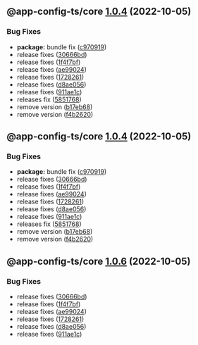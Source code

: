 ## @app-config-ts/core [1.0.4](https://github.com/jbw/app-config-ts/compare/@app-config-ts/core@1.0.3...@app-config-ts/core@1.0.4) (2022-10-05)


### Bug Fixes

* **package:** bundle fix ([c970919](https://github.com/jbw/app-config-ts/commit/c9709195c57b2633117bb2b93eb306113f093762))
* release fixes ([30666bd](https://github.com/jbw/app-config-ts/commit/30666bd0658d2342f2eb11d6b2e6a34fc52a9ed2))
* release fixes ([1f4f7bf](https://github.com/jbw/app-config-ts/commit/1f4f7bf77a9cac91608c7bbae34a8959adf08305))
* release fixes ([ae99024](https://github.com/jbw/app-config-ts/commit/ae9902489c8913f379e269922458954884d83a1d))
* release fixes ([1728261](https://github.com/jbw/app-config-ts/commit/17282619f95a0e077fcd333b69c183a838521679))
* release fixes ([d8ae056](https://github.com/jbw/app-config-ts/commit/d8ae0563a2c38cfe0d4391f2c4bc923665d5f125))
* release fixes ([911ae1c](https://github.com/jbw/app-config-ts/commit/911ae1c35645a06b9ce81f0211061a8ca0a24a3a))
* releases fix ([5851768](https://github.com/jbw/app-config-ts/commit/58517685d863b69aaeed1d94190004731d293984))
* remove version ([b17eb68](https://github.com/jbw/app-config-ts/commit/b17eb685712cfe3401146ec4937fb69796d0de9b))
* remove version ([f4b2620](https://github.com/jbw/app-config-ts/commit/f4b26203817e585fdfeae41e86a83a632178680e))

## @app-config-ts/core [1.0.4](https://github.com/jbw/app-config-ts/compare/@app-config-ts/core@1.0.3...@app-config-ts/core@1.0.4) (2022-10-05)


### Bug Fixes

* **package:** bundle fix ([c970919](https://github.com/jbw/app-config-ts/commit/c9709195c57b2633117bb2b93eb306113f093762))
* release fixes ([30666bd](https://github.com/jbw/app-config-ts/commit/30666bd0658d2342f2eb11d6b2e6a34fc52a9ed2))
* release fixes ([1f4f7bf](https://github.com/jbw/app-config-ts/commit/1f4f7bf77a9cac91608c7bbae34a8959adf08305))
* release fixes ([ae99024](https://github.com/jbw/app-config-ts/commit/ae9902489c8913f379e269922458954884d83a1d))
* release fixes ([1728261](https://github.com/jbw/app-config-ts/commit/17282619f95a0e077fcd333b69c183a838521679))
* release fixes ([d8ae056](https://github.com/jbw/app-config-ts/commit/d8ae0563a2c38cfe0d4391f2c4bc923665d5f125))
* release fixes ([911ae1c](https://github.com/jbw/app-config-ts/commit/911ae1c35645a06b9ce81f0211061a8ca0a24a3a))
* releases fix ([5851768](https://github.com/jbw/app-config-ts/commit/58517685d863b69aaeed1d94190004731d293984))
* remove version ([b17eb68](https://github.com/jbw/app-config-ts/commit/b17eb685712cfe3401146ec4937fb69796d0de9b))
* remove version ([f4b2620](https://github.com/jbw/app-config-ts/commit/f4b26203817e585fdfeae41e86a83a632178680e))

## @app-config-ts/core [1.0.6](https://github.com/jbw/app-config-ts/compare/@app-config-ts/core@1.0.5...@app-config-ts/core@1.0.6) (2022-10-05)


### Bug Fixes

* release fixes ([30666bd](https://github.com/jbw/app-config-ts/commit/30666bd0658d2342f2eb11d6b2e6a34fc52a9ed2))
* release fixes ([1f4f7bf](https://github.com/jbw/app-config-ts/commit/1f4f7bf77a9cac91608c7bbae34a8959adf08305))
* release fixes ([ae99024](https://github.com/jbw/app-config-ts/commit/ae9902489c8913f379e269922458954884d83a1d))
* release fixes ([1728261](https://github.com/jbw/app-config-ts/commit/17282619f95a0e077fcd333b69c183a838521679))
* release fixes ([d8ae056](https://github.com/jbw/app-config-ts/commit/d8ae0563a2c38cfe0d4391f2c4bc923665d5f125))
* release fixes ([911ae1c](https://github.com/jbw/app-config-ts/commit/911ae1c35645a06b9ce81f0211061a8ca0a24a3a))
